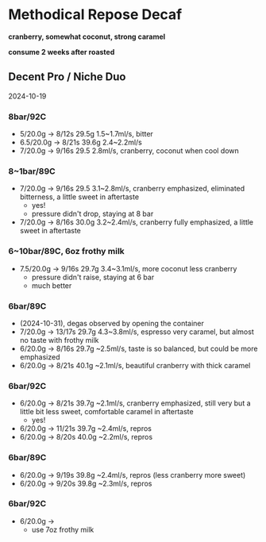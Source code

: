 # Methodical Repose Decaf

**cranberry, somewhat coconut, strong caramel**

**consume 2 weeks after roasted**

## Decent Pro / Niche Duo

2024-10-19

### 8bar/92C

- 5/20.0g -> 8/12s 29.5g 1.5\~1.7ml/s, bitter
- 6.5/20.0g -> 8/21s 39.6g 2.4\~2.2ml/s
- 7/20.0g -> 9/16s 29.5 2.8ml/s, cranberry, coconut when cool down

### 8~1bar/89C

- 7/20.0g -> 9/16s 29.5 3.1\~2.8ml/s, cranberry emphasized, eliminated bitterness, a little sweet in aftertaste
  - yes!
  - pressure didn't drop, staying at 8 bar
- 7/20.0g -> 8/16s 30.0g 3.2\~2.4ml/s, cranberry fully emphasized, a little sweet in aftertaste

### 6~10bar/89C, 6oz frothy milk

- 7.5/20.0g -> 9/16s 29.7g 3.4\~3.1ml/s, more coconut less cranberry
  - pressure didn't raise, staying at 6 bar
  - much better

### 6bar/89C

- (2024-10-31), degas observed by opening the container
- 7/20.0g -> 13/17s 29.7g 4.3\~3.8ml/s, espresso very caramel, but almost no taste with frothy milk
- 6/20.0g -> 8/16s 29.7g \~2.5ml/s, taste is so balanced, but could be more emphasized
- 6/20.0g -> 8/21s 40.1g \~2.1ml/s, beautiful cranberry with thick caramel

### 6bar/92C

- 6/20.0g -> 8/21s 39.7g \~2.1ml/s, cranberry emphasized, still very but a little bit less sweet, comfortable caramel in aftertaste
  - yes!
- 6/20.0g -> 11/21s 39.7g \~2.4ml/s, repros
- 6/20.0g -> 8/20s 40.0g \~2.2ml/s, repros

### 6bar/89C

- 6/20.0g -> 9/19s 39.8g \~2.4ml/s, repros (less cranberry more sweet)
- 6/20.0g -> 9/20s 39.8g \~2.3ml/s, repros

### 6bar/92C

- 6/20.0g ->
  - use 7oz frothy milk
